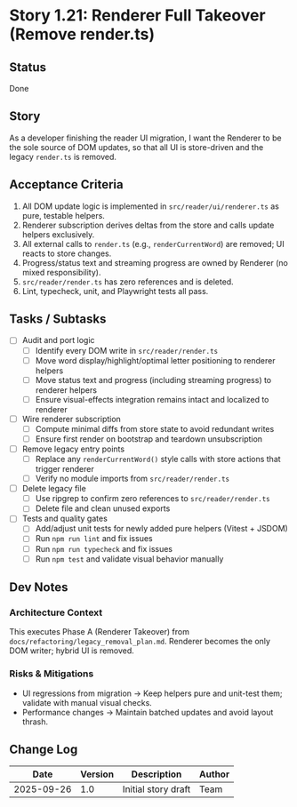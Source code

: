 # Story 1.21: Renderer Full Takeover (Remove render.ts)

## Status
Done

## Story
As a developer finishing the reader UI migration,
I want the Renderer to be the sole source of DOM updates,
so that all UI is store-driven and the legacy `render.ts` is removed.

## Acceptance Criteria
1. All DOM update logic is implemented in `src/reader/ui/renderer.ts` as pure, testable helpers.
2. Renderer subscription derives deltas from the store and calls update helpers exclusively.
3. All external calls to `render.ts` (e.g., `renderCurrentWord`) are removed; UI reacts to store changes.
4. Progress/status text and streaming progress are owned by Renderer (no mixed responsibility).
5. `src/reader/render.ts` has zero references and is deleted.
6. Lint, typecheck, unit, and Playwright tests all pass.

## Tasks / Subtasks
- [ ] Audit and port logic
  - [ ] Identify every DOM write in `src/reader/render.ts`
  - [ ] Move word display/highlight/optimal letter positioning to renderer helpers
  - [ ] Move status text and progress (including streaming progress) to renderer helpers
  - [ ] Ensure visual-effects integration remains intact and localized to renderer
- [ ] Wire renderer subscription
  - [ ] Compute minimal diffs from store state to avoid redundant writes
  - [ ] Ensure first render on bootstrap and teardown unsubscription
- [ ] Remove legacy entry points
  - [ ] Replace any `renderCurrentWord()` style calls with store actions that trigger renderer
  - [ ] Verify no module imports from `src/reader/render.ts`
- [ ] Delete legacy file
  - [ ] Use ripgrep to confirm zero references to `src/reader/render.ts`
  - [ ] Delete file and clean unused exports
- [ ] Tests and quality gates
  - [ ] Add/adjust unit tests for newly added pure helpers (Vitest + JSDOM)
  - [ ] Run `npm run lint` and fix issues
  - [ ] Run `npm run typecheck` and fix issues
  - [ ] Run `npm test` and validate visual behavior manually

## Dev Notes
### Architecture Context
This executes Phase A (Renderer Takeover) from `docs/refactoring/legacy_removal_plan.md`. Renderer becomes the only DOM writer; hybrid UI is removed.

### Risks & Mitigations
- UI regressions from migration → Keep helpers pure and unit-test them; validate with manual visual checks.
- Performance changes → Maintain batched updates and avoid layout thrash.

## Change Log
| Date | Version | Description | Author |
|------|---------|-------------|--------|
| 2025-09-26 | 1.0 | Initial story draft | Team |
